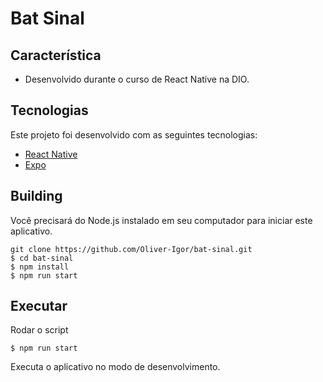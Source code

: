 # Bat Sinal

## Característica

* Desenvolvido durante o curso de React Native na DIO.
  
## Tecnologias
Este projeto foi desenvolvido com as seguintes tecnologias:

* [React Native](https://reactnative.dev/)
* [Expo](https://expo.dev/)

## Building
Você precisará do Node.js instalado em seu computador para iniciar este aplicativo.

```
git clone https://github.com/Oliver-Igor/bat-sinal.git
$ cd bat-sinal
$ npm install
$ npm run start
```

## Executar
Rodar o script

```
$ npm run start

```


Executa o aplicativo no modo de desenvolvimento.
